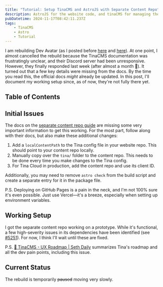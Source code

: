 ```yaml
---
title: "Tutorial: Setup TinaCMS and AstroJS with Separate Content Repo"
description: AstroJS for the website code, and tinaCMS for managing the content.
pubDatetime: 2024-11-17T08:42:11.237Z
tags:
    - TinaCMS
    - Astro
    - Tutorial
---
```


I am rebuilding Dev Avatar (as I posted before [here](/posts/rebuilding-devavatar-devlog-1) and [here](/posts/rebuilding-devavatar-update)). At one point, I almost cancelled the rebuild because the TinaCMS documentation was frustratingly unclear, and their Discord server had been unresponsive. However, they finally responded last week (after almost a month 😬). It turned out that a few key details were missing from the docs. By the time you read this, the official docs _might_ already be updated. In this post, I'll document my working setup since, as of now, they're not fully there yet.

## Table of Contents

## Initial Issues

The docs on the [separate content repo guide](https://tina.io/docs/guides/separate-content-repo) are missing some very important information to get this working. For the most part, follow along with their docs, but also make these additional changes:

1. Add a `localContentPath` to the Tina config file in your website repo. This should point to your content repo locally.
2. Manually copy over the `tina/` folder to the content repo. This needs to be done every time you make changes to the Tina config.
3. For Tina Cloud in production, add the content repo and use its client ID.

Additionally, you may need to remove `astro check` from the build script and create a separate entry for it in the package file.

P.S. Deploying on GitHub Pages is a pain in the neck, and I'm not 100% sure it's even possible. Just use Vercel—it's a breeze, especially when setting up environment variables.

## Working Setup

I got the separate content repo working on a prototype. While it's functional, a few high-severity issues in its dependencies have been identified (see [#5251](https://github.com/tinacms/tinacms/issues/5251)). For now, I think I'll wait until these are fixed.

P.S. [🦙 TinaCMS - UX Roadmap | Seth Daily](https://youtu.be/NCplHfQFOxk?si=DQ_citQs76L_D8if) summarizes Tina's roadmap and all the dev pain points, including this issue.

## Current Status

The rebuild is temporarily ~~paused~~ moving very slowly.
